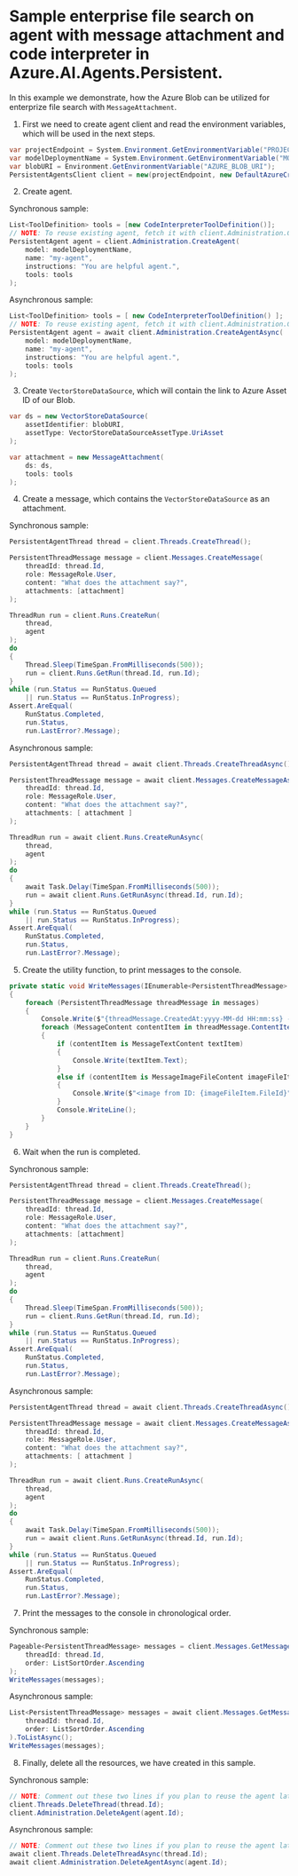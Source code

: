 # Sample enterprise file search on agent with message attachment and code interpreter in Azure.AI.Agents.Persistent.

In this example we demonstrate, how the Azure Blob can be utilized for enterprize file search with `MessageAttachment`.

1. First we need to create agent client and read the environment variables, which will be used in the next steps.
```C# Snippet:AgentsCodeInterpreterEnterpriseSearch_CreateClient
var projectEndpoint = System.Environment.GetEnvironmentVariable("PROJECT_ENDPOINT");
var modelDeploymentName = System.Environment.GetEnvironmentVariable("MODEL_DEPLOYMENT_NAME");
var blobURI = Environment.GetEnvironmentVariable("AZURE_BLOB_URI");
PersistentAgentsClient client = new(projectEndpoint, new DefaultAzureCredential());
```
2. Create agent.

Synchronous sample:
```C# Snippet:AgentsCodeInterpreterEnterpriseSearch_CreateAgent
List<ToolDefinition> tools = [new CodeInterpreterToolDefinition()];
// NOTE: To reuse existing agent, fetch it with client.Administration.GetAgent(agentId)
PersistentAgent agent = client.Administration.CreateAgent(
    model: modelDeploymentName,
    name: "my-agent",
    instructions: "You are helpful agent.",
    tools: tools
);
```

Asynchronous sample:
```C# Snippet:AgentsCodeInterpreterEnterpriseSearchAsync_CreateAgent
List<ToolDefinition> tools = [ new CodeInterpreterToolDefinition() ];
// NOTE: To reuse existing agent, fetch it with client.Administration.GetAgent(agentId)
PersistentAgent agent = await client.Administration.CreateAgentAsync(
    model: modelDeploymentName,
    name: "my-agent",
    instructions: "You are helpful agent.",
    tools: tools
);
```

3. Create `VectorStoreDataSource`, which will contain the link to Azure Asset ID of our Blob.
```C# Snippet:AgentsCreateMessageAttachmentWithBlobStore
var ds = new VectorStoreDataSource(
    assetIdentifier: blobURI,
    assetType: VectorStoreDataSourceAssetType.UriAsset
);

var attachment = new MessageAttachment(
    ds: ds,
    tools: tools
);
```

4. Create a message, which contains the `VectorStoreDataSource` as an attachment.

Synchronous sample:
```C# Snippet:AgentsCodeInterpreterEnterpriseSearch_CreateThreadRun
PersistentAgentThread thread = client.Threads.CreateThread();

PersistentThreadMessage message = client.Messages.CreateMessage(
    threadId: thread.Id,
    role: MessageRole.User,
    content: "What does the attachment say?",
    attachments: [attachment]
);

ThreadRun run = client.Runs.CreateRun(
    thread,
    agent
);
do
{
    Thread.Sleep(TimeSpan.FromMilliseconds(500));
    run = client.Runs.GetRun(thread.Id, run.Id);
}
while (run.Status == RunStatus.Queued
    || run.Status == RunStatus.InProgress);
Assert.AreEqual(
    RunStatus.Completed,
    run.Status,
    run.LastError?.Message);
```

Asynchronous sample:
```C# Snippet:AgentsCodeInterpreterEnterpriseSearchAsync_CreateThreadRun
PersistentAgentThread thread = await client.Threads.CreateThreadAsync();

PersistentThreadMessage message = await client.Messages.CreateMessageAsync(
    threadId: thread.Id,
    role: MessageRole.User,
    content: "What does the attachment say?",
    attachments: [ attachment ]
);

ThreadRun run = await client.Runs.CreateRunAsync(
    thread,
    agent
);
do
{
    await Task.Delay(TimeSpan.FromMilliseconds(500));
    run = await client.Runs.GetRunAsync(thread.Id, run.Id);
}
while (run.Status == RunStatus.Queued
    || run.Status == RunStatus.InProgress);
Assert.AreEqual(
    RunStatus.Completed,
    run.Status,
    run.LastError?.Message);
```

5. Create the utility function, to print messages to the console.
```C# Snippet:AgentsCodeInterpreterEnterpriseSearch_Print
private static void WriteMessages(IEnumerable<PersistentThreadMessage> messages)
{
    foreach (PersistentThreadMessage threadMessage in messages)
    {
        Console.Write($"{threadMessage.CreatedAt:yyyy-MM-dd HH:mm:ss} - {threadMessage.Role,10}: ");
        foreach (MessageContent contentItem in threadMessage.ContentItems)
        {
            if (contentItem is MessageTextContent textItem)
            {
                Console.Write(textItem.Text);
            }
            else if (contentItem is MessageImageFileContent imageFileItem)
            {
                Console.Write($"<image from ID: {imageFileItem.FileId}");
            }
            Console.WriteLine();
        }
    }
}
```

6. Wait when the run is completed.

Synchronous sample:
```C# Snippet:AgentsCodeInterpreterEnterpriseSearch_CreateThreadRun
PersistentAgentThread thread = client.Threads.CreateThread();

PersistentThreadMessage message = client.Messages.CreateMessage(
    threadId: thread.Id,
    role: MessageRole.User,
    content: "What does the attachment say?",
    attachments: [attachment]
);

ThreadRun run = client.Runs.CreateRun(
    thread,
    agent
);
do
{
    Thread.Sleep(TimeSpan.FromMilliseconds(500));
    run = client.Runs.GetRun(thread.Id, run.Id);
}
while (run.Status == RunStatus.Queued
    || run.Status == RunStatus.InProgress);
Assert.AreEqual(
    RunStatus.Completed,
    run.Status,
    run.LastError?.Message);
```

Asynchronous sample:
```C# Snippet:AgentsCodeInterpreterEnterpriseSearchAsync_CreateThreadRun
PersistentAgentThread thread = await client.Threads.CreateThreadAsync();

PersistentThreadMessage message = await client.Messages.CreateMessageAsync(
    threadId: thread.Id,
    role: MessageRole.User,
    content: "What does the attachment say?",
    attachments: [ attachment ]
);

ThreadRun run = await client.Runs.CreateRunAsync(
    thread,
    agent
);
do
{
    await Task.Delay(TimeSpan.FromMilliseconds(500));
    run = await client.Runs.GetRunAsync(thread.Id, run.Id);
}
while (run.Status == RunStatus.Queued
    || run.Status == RunStatus.InProgress);
Assert.AreEqual(
    RunStatus.Completed,
    run.Status,
    run.LastError?.Message);
```

7. Print the messages to the console in chronological order.

Synchronous sample:
```C# Snippet:AgentsCodeInterpreterEnterpriseSearch_PrintMessages
Pageable<PersistentThreadMessage> messages = client.Messages.GetMessages(
    threadId: thread.Id,
    order: ListSortOrder.Ascending
);
WriteMessages(messages);
```

Asynchronous sample:
```C# Snippet:AgentsCodeInterpreterEnterpriseSearchAsync_PrintMessages
List<PersistentThreadMessage> messages = await client.Messages.GetMessagesAsync(
    threadId: thread.Id,
    order: ListSortOrder.Ascending
).ToListAsync();
WriteMessages(messages);
```


8. Finally, delete all the resources, we have created in this sample.

Synchronous sample:
```C# Snippet:AgentsCodeInterpreterEnterpriseSearch_Cleanup
// NOTE: Comment out these two lines if you plan to reuse the agent later.
client.Threads.DeleteThread(thread.Id);
client.Administration.DeleteAgent(agent.Id);
```

Asynchronous sample:
```C# Snippet:AgentsCodeInterpreterEnterpriseSearchAsync_Cleanup
// NOTE: Comment out these two lines if you plan to reuse the agent later.
await client.Threads.DeleteThreadAsync(thread.Id);
await client.Administration.DeleteAgentAsync(agent.Id);
```
